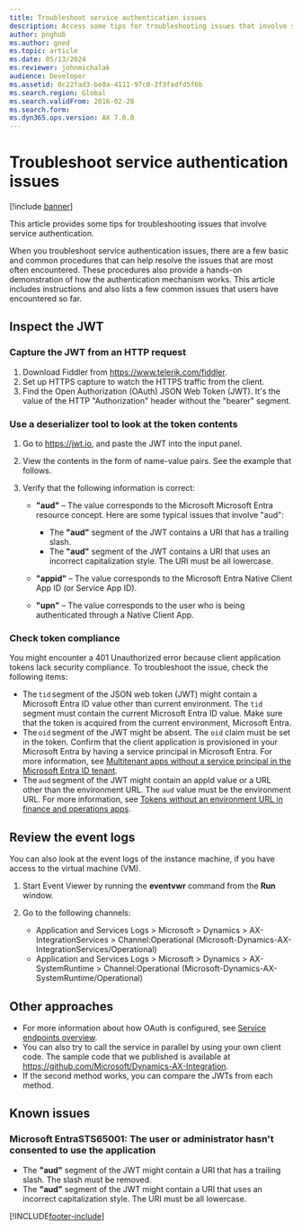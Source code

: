 ```yaml
---
title: Troubleshoot service authentication issues
description: Access some tips for troubleshooting issues that involve service authentication, including reviewing event logs.
author: pnghub
ms.author: gned
ms.topic: article
ms.date: 05/13/2024
ms.reviewer: johnmichalak
audience: Developer
ms.assetid: 0c22fad3-be0a-4111-97c0-2f3fadfd5f6b
ms.search.region: Global
ms.search.validFrom: 2016-02-28
ms.search.form: 
ms.dyn365.ops.version: AX 7.0.0
---
```


# Troubleshoot service authentication issues

[!include [banner](../includes/banner.md)]

This article provides some tips for troubleshooting issues that involve service authentication.

When you troubleshoot service authentication issues, there are a few basic and common procedures that can help resolve the issues that are most often encountered. These procedures also provide a hands-on demonstration of how the authentication mechanism works. This article includes instructions and also lists a few common issues that users have encountered so far.

## Inspect the JWT
### Capture the JWT from an HTTP request

1. Download Fiddler from <https://www.telerik.com/fiddler>.
2. Set up HTTPS capture to watch the HTTPS traffic from the client.
3. Find the Open Authorization (OAuth) JSON Web Token (JWT). It's the value of the HTTP "Authorization" header without the "bearer" segment.

### Use a deserializer tool to look at the token contents

1. Go to <https://jwt.io>, and paste the JWT into the input panel.
2. View the contents in the form of name-value pairs. See the example that follows.
3. Verify that the following information is correct:

    - **"aud"** – The value corresponds to the Microsoft Microsoft Entra resource concept. Here are some typical issues that involve "aud":

        - The **"aud"** segment of the JWT contains a URI that has a trailing slash.
        - The **"aud"** segment of the JWT contains a URI that uses an incorrect capitalization style. The URI must be all lowercase.

    - **"appid"** – The value corresponds to the Microsoft Entra Native Client App ID (or Service App ID).
    - **"upn"** – The value corresponds to the user who is being authenticated through a Native Client App.


### Check token compliance

You might encounter a 401 Unauthorized error because client application tokens lack security compliance. To troubleshoot the issue, check the following items: 

- The `tid` segment of the JSON web token (JWT) might contain a Microsoft Entra ID value other than current environment. The `tid` segment must contain the current Microsoft Entra ID value. Make sure that the token is acquired from the current environment, Microsoft Entra.
- The `oid` segment of the JWT might be absent. The `oid` claim must be set in the token. Confirm that the client application is provisioned in your Microsoft Entra by having a service principal in Microsoft Entra. For more information, see [Multitenant apps without a service principal in the Microsoft Entra ID tenant](../../fin-ops/get-started/removed-deprecated-features-platform-updates.md#multitenant-apps-without-a-service-principal-in-the-microsoft-entra-id-tenant).
- The `aud` segment of the JWT might contain an appId value or a URL other than the environment URL. The `aud` value must be the environment URL. For more information, see [Tokens without an environment URL in finance and operations apps](../../fin-ops/get-started/removed-deprecated-features-platform-updates.md#token-resource-or-audience-without-an-environment-URL-in-finance-and-operations-apps).


## Review the event logs
You can also look at the event logs of the instance machine, if you have access to the virtual machine (VM).

1. Start Event Viewer by running the **eventvwr** command from the **Run** window.
2. Go to the following channels:

    - Application and Services Logs &gt; Microsoft &gt; Dynamics &gt; AX-IntegrationServices &gt; Channel:Operational (Microsoft-Dynamics-AX-IntegrationServices/Operational)
    - Application and Services Logs &gt; Microsoft &gt; Dynamics &gt; AX-SystemRuntime &gt; Channel:Operational (Microsoft-Dynamics-AX-SystemRuntime/Operational)

## Other approaches
- For more information about how OAuth is configured, see [Service endpoints overview](services-home-page.md).
- You can also try to call the service in parallel by using your own client code. The sample code that we published is available at <https://github.com/Microsoft/Dynamics-AX-Integration>.
- If the second method works, you can compare the JWTs from each method.

## Known issues
### Microsoft EntraSTS65001: The user or administrator hasn't consented to use the application

- The **"aud"** segment of the JWT might contain a URI that has a trailing slash. The slash must be removed.
- The **"aud"** segment of the JWT might contain a URI that uses an incorrect capitalization style. The URI must be all lowercase.


[!INCLUDE[footer-include](../../../includes/footer-banner.md)]
